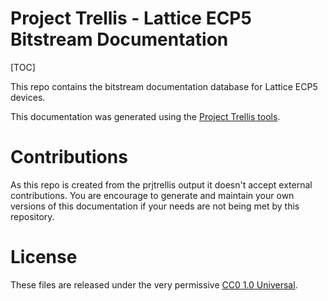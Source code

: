 # Project Trellis - Lattice ECP5 Bitstream Documentation

[TOC]

This repo contains the bitstream documentation database for Lattice ECP5
devices.

This documentation was generated using the
[Project Trellis tools](https://github.com/YosysHQ/prjtrellis).

# Contributions

As this repo is created from the prjtrellis output it doesn't accept external
contributions.  You are encourage to generate and maintain your own versions of
this documentation if your needs are not being met by this repository.

# License

These files are released under the very permissive [CC0 1.0 Universal](COPYING).

